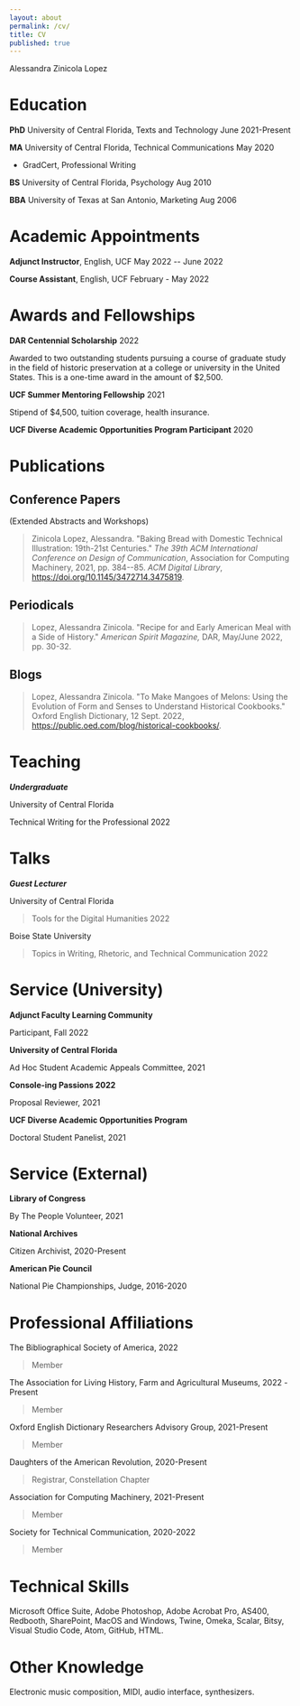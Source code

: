 ```yaml
---
layout: about
permalink: /cv/
title: CV
published: true
---
```


Alessandra Zinicola Lopez

# Education

**PhD** University of Central Florida, Texts and Technology June
2021-Present

**MA** University of Central Florida, Technical Communications May 2020

-   GradCert, Professional Writing

**BS** University of Central Florida, Psychology Aug 2010

**BBA** University of Texas at San Antonio, Marketing Aug 2006

# Academic Appointments

**Adjunct Instructor**, English, UCF May 2022 -- June 2022

**Course Assistant**, English, UCF February - May 2022

# Awards and Fellowships

**DAR Centennial Scholarship** 2022

Awarded to two outstanding students pursuing a course of graduate study
in the field of historic preservation at a college or university in the
United States. This is a one-time award in the amount of \$2,500.

**UCF Summer Mentoring Fellowship** 2021

Stipend of \$4,500, tuition coverage, health insurance. 

**UCF Diverse Academic Opportunities Program Participant** 2020

# Publications

## Conference Papers

(Extended Abstracts and Workshops)

> Zinicola Lopez, Alessandra. "Baking Bread with Domestic Technical
> Illustration: 19th-21st Centuries." *The 39th ACM International
> Conference on Design of Communication*, Association for Computing
> Machinery, 2021, pp. 384--85. *ACM Digital Library*,
> <https://doi.org/10.1145/3472714.3475819>.

## Periodicals

> Lopez, Alessandra Zinicola. "Recipe for and Early American Meal with a
> Side of History." *American Spirit Magazine,* DAR, May/June 2022, pp.
> 30-32.

## Blogs

> Lopez, Alessandra Zinicola. "To Make Mangoes of Melons: Using the
> Evolution of Form and Senses to Understand Historical Cookbooks."
> Oxford English Dictionary, 12 Sept. 2022,
> <https://public.oed.com/blog/historical-cookbooks/>.

# Teaching

***Undergraduate***

University of Central Florida

Technical Writing for the Professional 2022

# Talks

***Guest Lecturer***

University of Central Florida

> Tools for the Digital Humanities 2022

Boise State University

> Topics in Writing, Rhetoric, and Technical Communication 2022

# Service (University)

**Adjunct Faculty Learning Community**

Participant, Fall 2022

**University of Central Florida**

Ad Hoc Student Academic Appeals Committee, 2021

**Console-ing Passions 2022**

Proposal Reviewer, 2021

**UCF Diverse Academic Opportunities Program**

Doctoral Student Panelist, 2021

# Service (External)

**Library of Congress**

By The People Volunteer, 2021

**National Archives**

Citizen Archivist, 2020-Present

**American Pie Council**

National Pie Championships, Judge, 2016-2020

# Professional Affiliations

The Bibliographical Society of America, 2022

> Member

The Association for Living History, Farm and Agricultural Museums, 2022
-Present

> Member

Oxford English Dictionary Researchers Advisory Group, 2021-Present

> Member

Daughters of the American Revolution, 2020-Present

> Registrar, Constellation Chapter

Association for Computing Machinery, 2021-Present

> Member

Society for Technical Communication, 2020-2022

> Member

# Technical Skills

Microsoft Office Suite, Adobe Photoshop, Adobe Acrobat Pro, AS400,
Redbooth, SharePoint, MacOS and Windows, Twine, Omeka, Scalar, Bitsy,
Visual Studio Code, Atom, GitHub, HTML.

# Other Knowledge

Electronic music composition, MIDI, audio interface, synthesizers.
